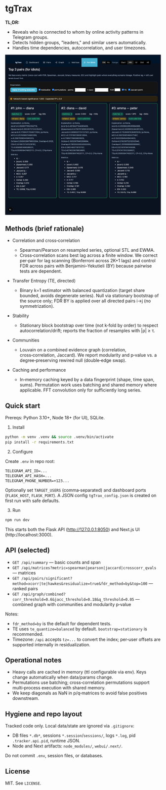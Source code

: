 # tgTrax

**TL;DR:**
- Reveals who is connected to whom by online activity patterns in Telegram groups.
- Detects hidden groups, "leaders," and similar users automatically.
- Handles time dependencies, autocorrelation, and user timezones.


![Screenshot](assets/screenshot.png)

## Methods (brief rationale)

- Correlation and cross‑correlation
  - Spearman/Pearson on resampled series, optional STL and EWMA.
  - Cross‑correlation scans best lag across a finite window. We correct per‑pair for lag scanning (Bonferroni across 2K+1 lags) and control FDR across pairs with Benjamini–Yekutieli (BY) because pairwise tests are dependent.

- Transfer Entropy (TE, directed)
  - Binary k=1 estimator with balanced quantization (target share bounded, avoids degenerate series). Null via stationary bootstrap of the source only; FDR BY is applied over all directed pairs i→j (no symmetrization).

- Stability
  - Stationary block bootstrap over time (not k‑fold by order) to respect autocorrelation/drift; reports the fraction of resamples with |ρ| ≥ τ.

- Communities
  - Louvain on a combined evidence graph (correlation, cross‑correlation, Jaccard). We report modularity and p‑value vs. a degree‑preserving rewired null (double‑edge swap).

- Caching and performance
  - In‑memory caching keyed by a data fingerprint (shape, time span, sums). Permutation work uses batching and shared memory where applicable. FFT convolution only for sufficiently long series.

## Quick start

Prereqs: Python 3.10+, Node 18+ (for UI), SQLite.

1) Install

```bash
python -m venv .venv && source .venv/bin/activate
pip install -r requirements.txt
```

2) Configure

Create `.env` in repo root:

```
TELEGRAM_API_ID=...
TELEGRAM_API_HASH=...
TELEGRAM_PHONE_NUMBER=+123...
```

Optionally set `TARGET_USERS` (comma‑separated) and dashboard ports (`FLASK_HOST`, `FLASK_PORT`). A JSON config `tgTrax_config.json` is created on first run with safe defaults.

3) Run

```bash
npm run dev
```

This starts both the Flask API (http://127.0.0.1:8050) and Next.js UI (http://localhost:3000).

## API (selected)

- `GET /api/summary` — basic counts and span
- `GET /api/matrices?metric=spearman|pearson|jaccard|crosscorr_qvals` — matrices
- `GET /api/pairs/significant?method=xcorr|te|hawkes&residualize=true&fdr_method=by&top=100` — ranked pairs
- `GET /api/graph/combined?corr_threshold=0.6&jacc_threshold=0.18&q_threshold=0.05` — combined graph with communities and modularity p‑value

Notes:
- `fdr_method=by` is the default for dependent tests.
- TE uses `te_quantize=balanced` by default. `bootstrap=stationary` is recommended.
- Timezone: `/api` accepts `tz=...` to convert the index; per‑user offsets are supported internally in residualization.

## Operational notes

- Heavy calls are cached in memory (ttl configurable via env). Keys change automatically when data/params change.
- Permutations use batching; cross‑correlation permutations support multi‑process execution with shared memory.
- We keep diagonals as NaN in p/q‑matrices to avoid false positives downstream.

## Hygiene and repo layout

Tracked code only. Local data/state are ignored via `.gitignore`:
- DB files `*.db*`, sessions `*.session`/`sessions/`, logs `*.log`, pid `.tracker.api.pid`, runtime JSON.
- Node and Next artifacts: `node_modules/`, `webui/.next/`.

Do not commit `.env`, session files, or databases.

## License

MIT. See `LICENSE`.

